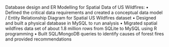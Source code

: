 Database design and ER Modelling for Spatial Data of US Wildfires:
•	Defined the critical data requirements and created a conceptual data model / Entity Relationship Diagram for Spatial US Wildfires dataset
•	Designed and built a physical database in MySQL to run analysis
•	Migrated spatial wildfires data set of about 1.8 million rows from SQLite to MySQL using R programming
•	Built SQL/MongoDB queries to identify causes of forest fires and provided recommendations
